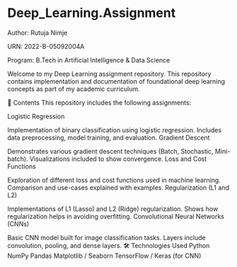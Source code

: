 # Deep_Learning.Assignment

Author: Rutuja Nimje

URN: 2022-B-05092004A

Program: B.Tech in Artificial Intelligence & Data Science


Welcome to my Deep Learning assignment repository. This repository contains implementation and documentation of foundational deep learning concepts as part of my academic curriculum.

📂 Contents
This repository includes the following assignments:

Logistic Regression

Implementation of binary classification using logistic regression.
Includes data preprocessing, model training, and evaluation.
Gradient Descent

Demonstrates various gradient descent techniques (Batch, Stochastic, Mini-batch).
Visualizations included to show convergence.
Loss and Cost Functions

Exploration of different loss and cost functions used in machine learning.
Comparison and use-cases explained with examples.
Regularization (L1 and L2)

Implementations of L1 (Lasso) and L2 (Ridge) regularization.
Shows how regularization helps in avoiding overfitting.
Convolutional Neural Networks (CNNs)

Basic CNN model built for image classification tasks.
Layers include convolution, pooling, and dense layers.
🛠️ Technologies Used
Python
NumPy
Pandas
Matplotlib / Seaborn
TensorFlow / Keras (for CNN)
